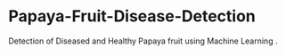 # Papaya-Fruit-Disease-Detection
Detection of Diseased and Healthy Papaya fruit using Machine Learning . 
